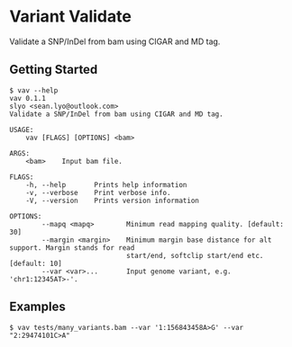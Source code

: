 # Variant Validate

Validate a SNP/InDel from bam using CIGAR and MD tag.

## Getting Started

```shell
$ vav --help
vav 0.1.1
slyo <sean.lyo@outlook.com>
Validate a SNP/InDel from bam using CIGAR and MD tag.

USAGE:
    vav [FLAGS] [OPTIONS] <bam>

ARGS:
    <bam>    Input bam file.

FLAGS:
    -h, --help       Prints help information
    -v, --verbose    Print verbose info.
    -V, --version    Prints version information

OPTIONS:
        --mapq <mapq>        Minimum read mapping quality. [default: 30]
        --margin <margin>    Minimum margin base distance for alt support. Margin stands for read
                             start/end, softclip start/end etc. [default: 10]
        --var <var>...       Input genome variant, e.g. 'chr1:12345AT>-'.
```

## Examples

```shell
$ vav tests/many_variants.bam --var '1:156843458A>G' --var "2:29474101C>A"
```
